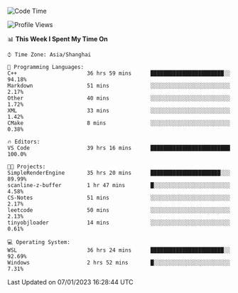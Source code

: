 <!--START_SECTION:waka-->
![Code Time](http://img.shields.io/badge/Code%20Time-554%20hrs%2019%20mins-blue)

![Profile Views](http://img.shields.io/badge/Profile%20Views-1-blue)

📊 **This Week I Spent My Time On** 

```text
⌚︎ Time Zone: Asia/Shanghai

💬 Programming Languages: 
C++                      36 hrs 59 mins      ███████████████████████░░   94.18% 
Markdown                 51 mins             ░░░░░░░░░░░░░░░░░░░░░░░░░   2.17% 
Other                    40 mins             ░░░░░░░░░░░░░░░░░░░░░░░░░   1.72% 
XML                      33 mins             ░░░░░░░░░░░░░░░░░░░░░░░░░   1.42% 
CMake                    8 mins              ░░░░░░░░░░░░░░░░░░░░░░░░░   0.38%

🔥 Editors: 
VS Code                  39 hrs 16 mins      █████████████████████████   100.0%

🐱‍💻 Projects: 
SimpleRenderEngine       35 hrs 20 mins      ██████████████████████░░░   89.99% 
scanline-z-buffer        1 hr 47 mins        █░░░░░░░░░░░░░░░░░░░░░░░░   4.58% 
CS-Notes                 51 mins             ░░░░░░░░░░░░░░░░░░░░░░░░░   2.17% 
leetcode                 50 mins             ░░░░░░░░░░░░░░░░░░░░░░░░░   2.13% 
tinyobjloader            14 mins             ░░░░░░░░░░░░░░░░░░░░░░░░░   0.61%

💻 Operating System: 
WSL                      36 hrs 24 mins      ███████████████████████░░   92.69% 
Windows                  2 hrs 52 mins       █░░░░░░░░░░░░░░░░░░░░░░░░   7.31%

```


 Last Updated on 07/01/2023 16:28:44 UTC
<!--END_SECTION:waka-->